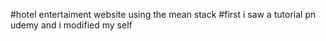 #hotel entertaiment website using the mean stack
#first i saw a tutorial pn udemy and i modified my self